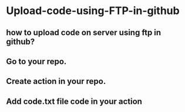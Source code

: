 # Upload-code-using-FTP-in-github
## how to upload code on server using ftp in github?

## Go to your repo.
## Create action in your repo.
## Add code.txt file code in your action
